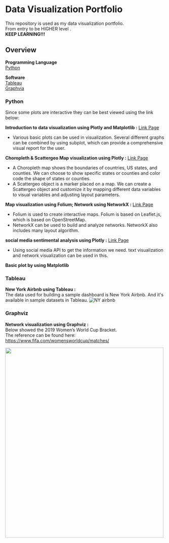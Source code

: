 # Data Visualization Portfolio

This repository is used as my data visualization portfolio.<br/>
From entry to be HIGHER level .<br/>
**KEEP LEARNING!!!**<br/>

## Overview
**Programming Language**\
[Python](#python)

**Software**\
[Tableau](#tableau)\
[Graphvia](#graphviz)


### Python
Since some plots are interactive they can be best viewed using the link below:

**Introduction to data visualization using Plotly and Matplotlib :** 
[Link Page](https://nbviewer.jupyter.org/github/balloon0315/Data-visualization-Portfolio/blob/master/Introduction%20to%20data%20visualization%20using%20Plotly%20and%20Matplotlib.ipynb)<br/>
- Various basic plots can be used in visualization. Several different graphs can be combined by using subplot, which can provide a comprehensive visual report for the user.

**Choropleth & Scattergeo Map visualization using Plotly :** 
[Link Page](https://nbviewer.jupyter.org/github/balloon0315/Data-visualization-Portfolio/blob/master/Choropleth%26Scattergeo%20Map%20visualization%20using%20Plotly..ipynb)<br/>
- A Choropleth map shows the boundaries of countries, US states, and counties. We can choose to show specific states or counties and color code the shape of states or counties.
- A Scattergeo object is a marker placed on a map. We can create a Scattergeo object and customize it by mapping different data variables to visual variables and adjusting layout parameters. 

**Map visualization using Folium; Network using NetworkX :** 
[Link Page](https://nbviewer.jupyter.org/github/balloon0315/Data-visualization-Portfolio/blob/master/Map%20visualization%20using%20Folium%3B%20Network%20using%20NetworkX.ipynb)<br/>
- Folium is used to create interactive maps. Folium is based on Leaflet.js, which is based on OpenStreetMap. 
- NetworkX can be used to build and analyze networks. NetworkX also includes many layout algorithm.

**social media sentimental analysis using Plotly :** 
[Link Page](https://nbviewer.jupyter.org/github/balloon0315/Data-visualization-Portfolio/blob/master/social%20media%20sentimental%20analysis%20using%20Plotly%20.ipynb)<br/>
- Using social media API to get the information we need. text visualization and network visualization can be used in this.

**Basic plot by using Matplotlib**



### Tableau

**New York Airbnb using Tableau :** <br/>
The data used for building a sample dashboard is New York Airbnb. And it's available in sample datasets in Tableau. 
![NY airbnb](https://github.com/balloon0315/Data-visualization-Portfolio/blob/master/Tableau/Dashboard.png)

### Graphviz

**Network visualization using Graphviz :** <br/>
Below showed the 2019 Women’s World Cup Bracket. <br/>
The reference can be found here: https://www.fifa.com/womensworldcup/matches/

<img src="https://github.com/balloon0315/Data-visualization-Portfolio/blob/master/Graphviz/Figure2graphviz-1.jpg" width="500" height="600">



